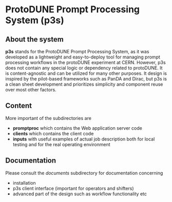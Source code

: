 # ProtoDUNE Prompt Processing System (p3s)
## About the system
**p3s** stands for the ProtoDUNE Prompt Processing System, as it was developed as a
lightweight and easy-to-deploy tool for managing prompt processing workflows
in the protoDUNE experiment at CERN. However, p3s does not contain any special logic
or dependency related to protoDUNE. It is content-agnostic and can be utilized for
many other purposes. It design is inspired by the pilot-based frameworks such as PanDA and
Dirac, but p3s is a clean sheet development and prioritizes simplicity
and component reuse over most other factors.

## Content
More important of the subdirectories are
- **promptproc** which contains the Web application server code
- **clients** which contains the client code
- **inputs** with useful examples of actual job description both for local testing and for the real operating environment

## Documentation
Please consult the *documents* subdirectory for documentation concerning
- installation
- p3s client interface (important for operators and shifters)
- advanced part of the design such as workflow functionality etc
